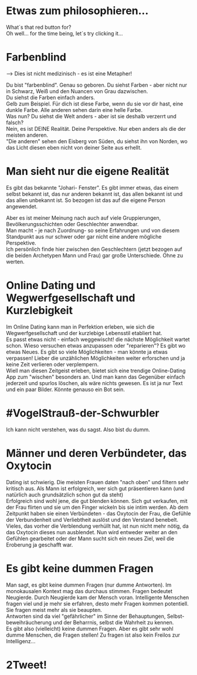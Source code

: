# Etwas zum philosophieren...

What´s that red button for?  
Oh well... for the time being, let´s try clicking it...



# Farbenblind

--> Dies ist nicht medizinisch - es ist eine Metapher!

Du bist "farbenblind". Genau so geboren. Du siehst Farben - aber nicht nur in Schwarz, Weiß und den Nuancen von Grau dazwischen.  
Du siehst die Farben einfach anders.  
Gelb zum Beispiel. Für dich ist diese Farbe, wenn du sie vor dir hast, eine dunkle Farbe. Alle anderen sehen darin eine helle Farbe.  
Was nun? Du siehst die Welt anders - aber ist sie deshalb verzerrt und falsch?  
Nein, es ist DEINE Realität. Deine Perspektive. Nur eben anders als die der meisten anderen.  
"Die anderen" sehen den Eisberg von Süden, du siehst ihn von Norden, wo das Licht diesen eben nicht von deiner Seite aus erhellt.


# Man sieht nur die eigene Realität

Es gibt das bekannte "Johari- Fenster". Es gibt immer etwas, das einem selbst bekannt ist, das nur anderen bekannt ist, das allen bekannt ist und das allen unbekannt ist. So bezogen ist das auf die eigene Person angewendet.

Aber es ist meiner Meinung nach auch auf viele Gruppierungen, Bevölkerungsschichten oder Geschlechter anwendbar.  
Man macht - je nach Zuordnung- so seine Erfahrungen und von diesem Standpunkt aus nur schwer oder gar nicht eine andere mögliche Perspektive.  
Ich persönlich finde hier zwischen den Geschlechtern (jetzt bezogen auf die beiden Archetypen Mann und Frau) gar große Unterschiede. Ohne zu werten.  


# Online Dating und Wegwerfgesellschaft und Kurzlebigkeit

Im Online Dating kann man in Perfektion erleben, wie sich die Wegwerfgesellschaft und der kurzlebige Lebensstil etabliert hat.  
Es passt etwas nicht - einfach weggewischt! die nächste Möglichkeit wartet schon. Wieso versuchen etwas anzupassen oder "reparieren"? Es gibt wo etwas Neues. Es gibt so viele Möglichkeiten - man könnte ja etwas verpassen! Lieber die unzählichen Möglichkeiten weiter erforschen und ja keine Zeit verlieren oder verplempern.  
Wiell man diesen Zeitgeist erleben, bietet sich eine trendige Online-Dating App zum "wischen" besonders an. Und man kann das Gegenüber einfach jederzeit und spurlos löschen, als wäre nichts gewesen. Es ist ja nur Text und ein paar Bilder. Könnte genauso ein Bot sein.



# #VogelStrauß-der-Schwurbler

Ich kann nicht verstehen, was du sagst. Also bist du dumm.



# Männer und deren Verbündeter, das Oxytocin

Dating ist schwierig. Die meisten Frauen daten "nach oben" und filtern sehr kritisch aus. Als Mann ist erfolgreich, wer sich gut präsentieren kann (und natürlich auch grundsätzlich schon gut da steht)  
Erfolgreich sind wohl jene, die gut blenden können. Sich gut verkaufen, mit der Frau flirten und sie um den Finger wickeln bis sie intim werden. Ab dem Zeitpunkt haben sie einen Verbündeten - das Oxytocin der Frau, die Gefühle der Verbundenheit und Verliebtheit auslöst und den Verstand benebelt. Vieles, das vorher die Verblendung verhüllt hat, ist nun nicht mehr nötig, da das Oxytocin dieses nun ausblendet. Nun wird entweder weiter an den Gefühlen gearbeitet oder der Mann sucht sich ein neues Ziel, weil die Eroberung ja geschafft war.


# Es gibt keine dummen Fragen

Man sagt, es gibt keine dummen Fragen (nur dumme Antworten). Im monokausalen Kontext mag das durchaus stimmen. Fragen bedeutet Neugierde. Durch Neugierde kam der Mensch voran. Intelligente Menschen fragen viel und je mehr sie erfahren, desto mehr Fragen kommen potentiell. Sie fragen meist mehr als sie beaupten.  
Antworten sind da viel "gefährlicher" im Sinne der Behauptungen, Selbst-beweihräucherung und der Beharrnis, selbst die Wahrheit zu kennen.  
Es gibt also (vielleicht) keine dummen Fragen. Aber es gibt sehr wohl dumme Menschen, die Fragen stellen! Zu fragen ist also kein Freilos zur Intelligenz...  





# 2Tweet!
